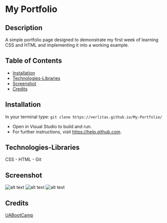 # My Portfolio
## Description
A simple portfolio page designed to demonstrate my first week of learning CSS and HTML and implementing it into a working example. 
## Table of Contents
* [Installation](#installation)
* [Technologies-Libraries](#technologies-libraries)
* [Screenshot](#screenshot)
* [Credits](#credits)

## Installation
In your terminal type:
```git clone https://verlitas.github.io/My-Portfolio/```
* Open in Visual Studio to build and run.
* For further instructions, visit https://help.github.com.

## Technologies-Libraries
CSS - HTML - Git

## Screenshot
![alt text](screenshots/ss1.png "Screenshot1")
![alt text](screenshots/ss2.png "Screenshot2")
![alt text](screenshots/ss3.png "Screenshot3")


## Credits
[UABootCamp](https://bootcamp.ce.arizona.edu/coding/)
